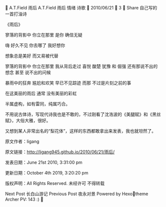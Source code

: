 
A.T.Field
雨后
A.T.Field
雨后
情绪 诗歌

2010/06/21
 3
 Share
自己写的一首打油诗

《雨后》

寥落的背影中
你立在那里
是你 确信无疑

嗨 好久不见 你去哪了
我好想你

想象总是美好
而又易被代替

寥落的背影中
你立在那里
我从背后走过
喜悦 酸楚 犹豫 和 倔强
还有那说不出的想念
甚至 说不出的问候

暴雨中的狂奔 尴尬和欢笑
早已不见踪迹
而那 不过是片刻之前的事

在这美丽的雨后
通常 没有美丽的彩虹



半属虚构，如有雷同，纯属巧合。

不用说古体诗，写现代诗我也是不敢的，不过刚看了沈浩波的《美腿赋》和《黑丝赋》，大俗大雅，很好。

又想到某人非常出名的“梨花体”，这样的东西都敢拿出来发表，我也就坦然了。

原文作者：ligang

原文链接：http://ligang945.github.io/2010/06/21/雨后/

发表日期：June 21st 2010, 3:31:00 pm

更新日期：October 4th 2019, 3:20:20 pm

版权声明：All Rights Reserved. 未经许可 不得转载

Next Post
长白山游记
Previous Post
夜永对景
Powered by Hexotheme Archer
PV: 143 :)
